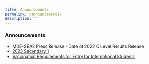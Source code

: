 ```yaml
---
title: Announcements
permalink: /announcements/
description: ""
---
```

### Announcements


*   [MOE-SEAB Press Release - Date of 2022 O Level Results Release](/announcements/gceolevelrelease/)
*   [2023 Secondary 1](/2023-Secondary-1/)
*   [Vaccination Requirements for Entry for International Students](/files/vaccination.pdf)